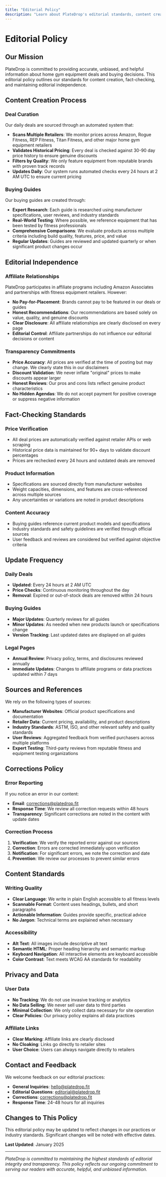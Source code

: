 ```yaml
---
title: "Editorial Policy"
description: "Learn about PlateDrop's editorial standards, content creation process, and commitment to transparency and accuracy."
---
```


# Editorial Policy

## Our Mission

PlateDrop is committed to providing accurate, unbiased, and helpful information about home gym equipment deals and buying decisions. This editorial policy outlines our standards for content creation, fact-checking, and maintaining editorial independence.

## Content Creation Process

### Deal Curation

Our daily deals are sourced through an automated system that:

- **Scans Multiple Retailers**: We monitor prices across Amazon, Rogue Fitness, REP Fitness, Titan Fitness, and other major home gym equipment retailers
- **Validates Historical Pricing**: Every deal is checked against 30-90 day price history to ensure genuine discounts
- **Filters by Quality**: We only feature equipment from reputable brands with proven track records
- **Updates Daily**: Our system runs automated checks every 24 hours at 2 AM UTC to ensure current pricing

### Buying Guides

Our buying guides are created through:

- **Expert Research**: Each guide is researched using manufacturer specifications, user reviews, and industry standards
- **Real-World Testing**: Where possible, we reference equipment that has been tested by fitness professionals
- **Comprehensive Comparisons**: We evaluate products across multiple criteria including build quality, features, price, and value
- **Regular Updates**: Guides are reviewed and updated quarterly or when significant product changes occur

## Editorial Independence

### Affiliate Relationships

PlateDrop participates in affiliate programs including Amazon Associates and partnerships with fitness equipment retailers. However:

- **No Pay-for-Placement**: Brands cannot pay to be featured in our deals or guides
- **Honest Recommendations**: Our recommendations are based solely on value, quality, and genuine discounts
- **Clear Disclosure**: All affiliate relationships are clearly disclosed on every page
- **Editorial Control**: Affiliate partnerships do not influence our editorial decisions or content

### Transparency Commitments

- **Price Accuracy**: All prices are verified at the time of posting but may change. We clearly state this in our disclaimers
- **Discount Validation**: We never inflate "original" prices to make discounts appear larger
- **Honest Reviews**: Our pros and cons lists reflect genuine product characteristics
- **No Hidden Agendas**: We do not accept payment for positive coverage or suppress negative information

## Fact-Checking Standards

### Price Verification

- All deal prices are automatically verified against retailer APIs or web scraping
- Historical price data is maintained for 90+ days to validate discount percentages
- Prices are rechecked every 24 hours and outdated deals are removed

### Product Information

- Specifications are sourced directly from manufacturer websites
- Weight capacities, dimensions, and features are cross-referenced across multiple sources
- Any uncertainties or variations are noted in product descriptions

### Content Accuracy

- Buying guides reference current product models and specifications
- Industry standards and safety guidelines are verified through official sources
- User feedback and reviews are considered but verified against objective criteria

## Update Frequency

### Daily Deals

- **Updated**: Every 24 hours at 2 AM UTC
- **Price Checks**: Continuous monitoring throughout the day
- **Removal**: Expired or out-of-stock deals are removed within 24 hours

### Buying Guides

- **Major Updates**: Quarterly reviews for all guides
- **Minor Updates**: As needed when new products launch or specifications change
- **Version Tracking**: Last updated dates are displayed on all guides

### Legal Pages

- **Annual Review**: Privacy policy, terms, and disclosures reviewed annually
- **Immediate Updates**: Changes to affiliate programs or data practices updated within 7 days

## Sources and References

We rely on the following types of sources:

- **Manufacturer Websites**: Official product specifications and documentation
- **Retailer Data**: Current pricing, availability, and product descriptions
- **Industry Standards**: ASTM, ISO, and other relevant safety and quality standards
- **User Reviews**: Aggregated feedback from verified purchasers across multiple platforms
- **Expert Testing**: Third-party reviews from reputable fitness and equipment testing organizations

## Corrections Policy

### Error Reporting

If you notice an error in our content:

- **Email**: corrections@platedrop.fit
- **Response Time**: We review all correction requests within 48 hours
- **Transparency**: Significant corrections are noted in the content with update dates

### Correction Process

1. **Verification**: We verify the reported error against our sources
2. **Correction**: Errors are corrected immediately upon verification
3. **Notification**: For significant errors, we note the correction and date
4. **Prevention**: We review our processes to prevent similar errors

## Content Standards

### Writing Quality

- **Clear Language**: We write in plain English accessible to all fitness levels
- **Scannable Format**: Content uses headings, bullets, and short paragraphs
- **Actionable Information**: Guides provide specific, practical advice
- **No Jargon**: Technical terms are explained when necessary

### Accessibility

- **Alt Text**: All images include descriptive alt text
- **Semantic HTML**: Proper heading hierarchy and semantic markup
- **Keyboard Navigation**: All interactive elements are keyboard accessible
- **Color Contrast**: Text meets WCAG AA standards for readability

## Privacy and Data

### User Data

- **No Tracking**: We do not use invasive tracking or analytics
- **No Data Selling**: We never sell user data to third parties
- **Minimal Collection**: We only collect data necessary for site operation
- **Clear Policies**: Our privacy policy explains all data practices

### Affiliate Links

- **Clear Marking**: Affiliate links are clearly disclosed
- **No Cloaking**: Links go directly to retailer sites
- **User Choice**: Users can always navigate directly to retailers

## Contact and Feedback

We welcome feedback on our editorial practices:

- **General Inquiries**: hello@platedrop.fit
- **Editorial Questions**: editorial@platedrop.fit
- **Corrections**: corrections@platedrop.fit
- **Response Time**: 24-48 hours for all inquiries

## Changes to This Policy

This editorial policy may be updated to reflect changes in our practices or industry standards. Significant changes will be noted with effective dates.

**Last Updated**: January 2025

---

*PlateDrop is committed to maintaining the highest standards of editorial integrity and transparency. This policy reflects our ongoing commitment to serving our readers with accurate, helpful, and unbiased information.*